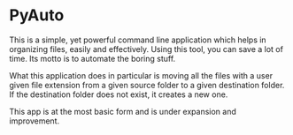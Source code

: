 # PyAuto
This is a simple, yet powerful command line application which helps in organizing files, easily and effectively. Using this tool, you can save a lot of time. Its motto is to automate the boring stuff.

What this application does in particular is moving all the files with a user given file extension from a given source folder to a given destination folder. If the destination folder does not exist, it creates a new one.

This app is at the most basic form and is under expansion and improvement.
